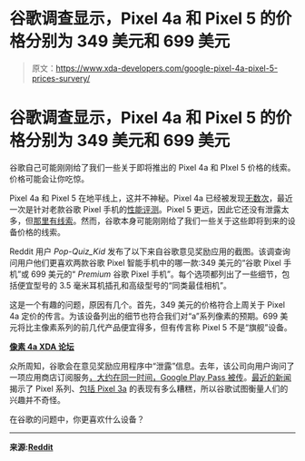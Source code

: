 # 谷歌调查显示，Pixel 4a 和 Pixel 5 的价格分别为 349 美元和 699 美元

> 原文：<https://www.xda-developers.com/google-pixel-4a-pixel-5-prices-survery/>

# 谷歌调查显示，Pixel 4a 和 Pixel 5 的价格分别为 349 美元和 699 美元

谷歌自己可能刚刚给了我们一些关于即将推出的 Pixel 4a 和 PIxel 5 价格的线索。价格可能会让你吃惊。

Pixel 4a 和 Pixel 5 在地平线上，这并不神秘。Pixel 4a 已经被发现[无数次](https://www.xda-developers.com/google-pixel-4a-camera-review-leak/)，最近一次是针对老款谷歌 Pixel 手机的[性能评测](https://www.xda-developers.com/google-pixel-4a-performance-review-leak/)。Pixel 5 更远，因此它还没有泄露太多，但[那里有线索](https://www.xda-developers.com/android-11-battery-share-reverse-wireless-charging-pixel-5/)。然而，谷歌本身可能刚刚给了我们一些关于这些即将到来的设备价格的线索。

Reddit 用户 *Pop-Quiz_Kid* 发布了以下来自谷歌意见奖励应用的截图。该调查询问用户他们更喜欢两款谷歌 Pixel 智能手机中的哪一款:349 美元的“谷歌 Pixel 手机”或 699 美元的“ *Premium* 谷歌 Pixel 手机”。每个选项都列出了一些细节，包括便宜型号的 3.5 毫米耳机插孔和高级型号的“同类最佳相机”。

这是一个有趣的问题，原因有几个。首先，349 美元的价格符合上周关于 Pixel 4a 定价的传言。为该设备列出的细节也符合我们对“a”系列像素的预期。699 美元将比主像素系列的前几代产品便宜得多，但有传言称 Pixel 5 不是“旗舰”设备。

**[像素 4a XDA 论坛](https://forum.xda-developers.com/pixel-4a)**

众所周知，谷歌会在意见奖励应用程序中“泄露”信息。去年，该公司向用户询问了一项应用商店订阅服务[，大约在同一时间，Google Play Pass 被传](https://www.xda-developers.com/google-play-pass-play-store-rumor/)。[最近的新闻](https://www.xda-developers.com/google-camera-pixel-4-marc-levoy/)揭示了 Pixel 系列、[包括 Pixel 3a](https://www.xda-developers.com/google-pixel-4a-smartphone-business/) 的表现有多么糟糕，所以谷歌试图衡量人们的兴趣并不奇怪。

在谷歌的问题中，你更喜欢什么设备？

* * *

**来源:[Reddit](https://www.reddit.com/r/Android/comments/gm02cc/google_survey_shows_price_points_of_349_for_pixel/)**